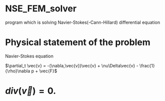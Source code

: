 # NSE_FEM_solver
program which is solving Navier-Stokes(-Cann-Hillard) differential equation

# Physical statement of the problem
Navier-Stokes equation

$\partial_t \vec{v} = -(\nabla,\vec{v})\vec{v} + \nu\Delta\vec{v} - \frac{1}{\rho}\nabla p + \vec{F}$
# $div(\vec{v}) = 0.$

